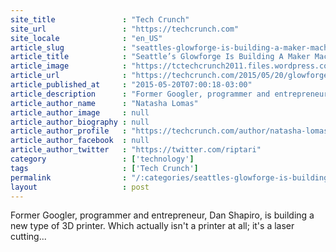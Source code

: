 ```yaml
---
site_title               : "Tech Crunch"
site_url                 : "https://techcrunch.com"
site_locale              : "en_US"
article_slug             : "seattles-glowforge-is-building-a-maker-machine-to-challenge-amazon-prime"
article_title            : "Seattle’s Glowforge Is Building A Maker Machine To Challenge Amazon Prime"
article_image            : "https://tctechcrunch2011.files.wordpress.com/2015/05/screen-shot-2015-05-20-at-11-57-48-am.png?w=764&h=400&crop=1"
article_url              : "https://techcrunch.com/2015/05/20/glowforge-series-a/"
article_published_at     : "2015-05-20T07:00:18-03:00"
article_description      : "Former Googler, programmer and entrepreneur, Dan Shapiro, is building a new type of 3D printer. Which actually isn't a printer at all; it's a laser cutting..."
article_author_name      : "Natasha Lomas"
article_author_image     : null
article_author_biography : null
article_author_profile   : "https://techcrunch.com/author/natasha-lomas/"
article_author_facebook  : null
article_author_twitter   : "https://twitter.com/riptari"
category                 : ['technology']
tags                     : ['Tech Crunch']
permalink                : "/:categories/seattles-glowforge-is-building-a-maker-machine-to-challenge-amazon-prime/"
layout                   : post
---
```


Former Googler, programmer and entrepreneur, Dan Shapiro, is building a new type of 3D printer. Which actually isn't a printer at all; it's a laser cutting...
